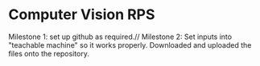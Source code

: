 # Computer Vision RPS
Milestone 1: set up github as required.//
Milestone 2: Set inputs into "teachable machine" so it works properly. Downloaded and uploaded the files onto the repository.

